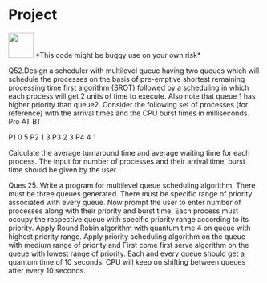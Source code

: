 # Project
<img src="https://i.ya-webdesign.com/images/red-warning-clipart-2.jpg" height="50" width="50" />
*This code might be buggy use on your own risk*

Q52.Design a scheduler with multilevel queue having two queues which will schedule the processes on the basis of pre-emptive shortest remaining processing time first algorithm (SROT) followed by a scheduling in which each process will get 2 units of time to execute. Also note that queue 1 has higher priority than queue2. Consider the following set of processes (for reference) with the arrival times and the CPU burst times in milliseconds.
Pro	   AT       BT

P1	0	5
P2	1	3
P3	2	3
P4	4	1

Calculate the average turnaround time and average waiting time for each process. The input for number of processes and their arrival time, burst time should be given by the user.


Ques 25. Write a program for multilevel queue scheduling algorithm. There must be three queues generated. There must be specific range of priority associated with every queue. Now prompt the user to enter number of processes along with their priority and burst time. Each process must occupy the respective queue with specific priority range according to its priority. Apply  Round Robin algorithm with quantum time 4 on queue with highest priority range. Apply priority scheduling algorithm on the queue with medium range of priority and First come first serve algorithm on the queue with lowest range of priority. Each and every queue should get a quantum time of 10 seconds. CPU will keep on shifting between queues after every 10 seconds. 
